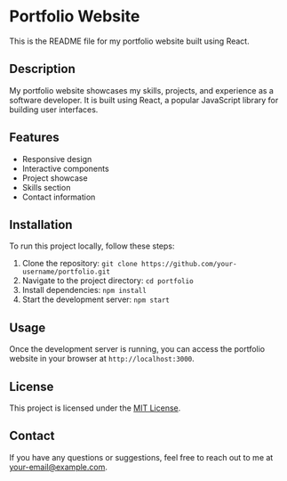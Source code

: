 # Portfolio Website

This is the README file for my portfolio website built using React. 

## Description

My portfolio website showcases my skills, projects, and experience as a software developer. It is built using React, a popular JavaScript library for building user interfaces.

## Features

- Responsive design
- Interactive components
- Project showcase
- Skills section
- Contact information

## Installation

To run this project locally, follow these steps:

1. Clone the repository: `git clone https://github.com/your-username/portfolio.git`
2. Navigate to the project directory: `cd portfolio`
3. Install dependencies: `npm install`
4. Start the development server: `npm start`

## Usage

Once the development server is running, you can access the portfolio website in your browser at `http://localhost:3000`. 

## License

This project is licensed under the [MIT License](LICENSE).

## Contact

If you have any questions or suggestions, feel free to reach out to me at [your-email@example.com](mailto:your-email@example.com).
